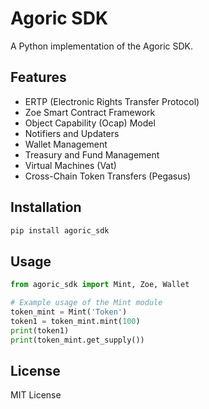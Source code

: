 # Agoric SDK

A Python implementation of the Agoric SDK.

## Features

- ERTP (Electronic Rights Transfer Protocol)
- Zoe Smart Contract Framework
- Object Capability (Ocap) Model
- Notifiers and Updaters
- Wallet Management
- Treasury and Fund Management
- Virtual Machines (Vat)
- Cross-Chain Token Transfers (Pegasus)

## Installation

```bash
pip install agoric_sdk
```

## Usage

```python
from agoric_sdk import Mint, Zoe, Wallet

# Example usage of the Mint module
token_mint = Mint('Token')
token1 = token_mint.mint(100)
print(token1)
print(token_mint.get_supply())
```

## License

MIT License
